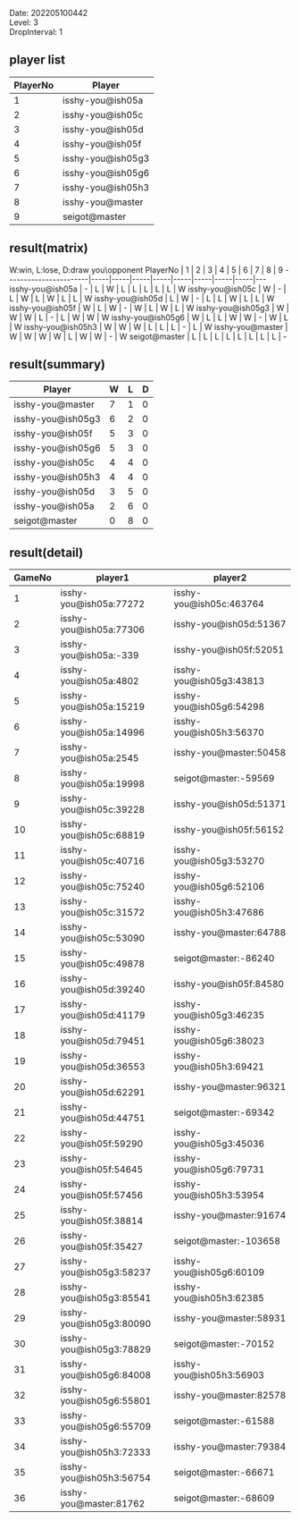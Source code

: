 Date: 202205100442  
Level: 3  
DropInterval: 1  
## player list
PlayerNo  |  Player
----------|-------------------
1         |  isshy-you@ish05a
2         |  isshy-you@ish05c
3         |  isshy-you@ish05d
4         |  isshy-you@ish05f
5         |  isshy-you@ish05g3
6         |  isshy-you@ish05g6
7         |  isshy-you@ish05h3
8         |  isshy-you@master
9         |  seigot@master
## result(matrix)
W:win, L:lose, D:draw
you\opponent PlayerNo  |  1  |  2  |  3  |  4  |  5  |  6  |  7  |  8  |  9
-----------------------|-----|-----|-----|-----|-----|-----|-----|-----|---
isshy-you@ish05a       |  -  |  L  |  W  |  L  |  L  |  L  |  L  |  L  |  W
isshy-you@ish05c       |  W  |  -  |  L  |  W  |  L  |  W  |  L  |  L  |  W
isshy-you@ish05d       |  L  |  W  |  -  |  L  |  L  |  W  |  L  |  L  |  W
isshy-you@ish05f       |  W  |  L  |  W  |  -  |  W  |  L  |  W  |  L  |  W
isshy-you@ish05g3      |  W  |  W  |  W  |  L  |  -  |  L  |  W  |  W  |  W
isshy-you@ish05g6      |  W  |  L  |  L  |  W  |  W  |  -  |  W  |  L  |  W
isshy-you@ish05h3      |  W  |  W  |  W  |  L  |  L  |  L  |  -  |  L  |  W
isshy-you@master       |  W  |  W  |  W  |  W  |  L  |  W  |  W  |  -  |  W
seigot@master          |  L  |  L  |  L  |  L  |  L  |  L  |  L  |  L  |  -
## result(summary)
Player             |  W  |  L  |  D
-------------------|-----|-----|---
isshy-you@master   |  7  |  1  |  0
isshy-you@ish05g3  |  6  |  2  |  0
isshy-you@ish05f   |  5  |  3  |  0
isshy-you@ish05g6  |  5  |  3  |  0
isshy-you@ish05c   |  4  |  4  |  0
isshy-you@ish05h3  |  4  |  4  |  0
isshy-you@ish05d   |  3  |  5  |  0
isshy-you@ish05a   |  2  |  6  |  0
seigot@master      |  0  |  8  |  0
## result(detail)
GameNo  |  player1                  |  player2
--------|---------------------------|-------------------------
1       |  isshy-you@ish05a:77272   |  isshy-you@ish05c:463764
2       |  isshy-you@ish05a:77306   |  isshy-you@ish05d:51367
3       |  isshy-you@ish05a:-339    |  isshy-you@ish05f:52051
4       |  isshy-you@ish05a:4802    |  isshy-you@ish05g3:43813
5       |  isshy-you@ish05a:15219   |  isshy-you@ish05g6:54298
6       |  isshy-you@ish05a:14996   |  isshy-you@ish05h3:56370
7       |  isshy-you@ish05a:2545    |  isshy-you@master:50458
8       |  isshy-you@ish05a:19998   |  seigot@master:-59569
9       |  isshy-you@ish05c:39228   |  isshy-you@ish05d:51371
10      |  isshy-you@ish05c:68819   |  isshy-you@ish05f:56152
11      |  isshy-you@ish05c:40716   |  isshy-you@ish05g3:53270
12      |  isshy-you@ish05c:75240   |  isshy-you@ish05g6:52106
13      |  isshy-you@ish05c:31572   |  isshy-you@ish05h3:47686
14      |  isshy-you@ish05c:53090   |  isshy-you@master:64788
15      |  isshy-you@ish05c:49878   |  seigot@master:-86240
16      |  isshy-you@ish05d:39240   |  isshy-you@ish05f:84580
17      |  isshy-you@ish05d:41179   |  isshy-you@ish05g3:46235
18      |  isshy-you@ish05d:79451   |  isshy-you@ish05g6:38023
19      |  isshy-you@ish05d:36553   |  isshy-you@ish05h3:69421
20      |  isshy-you@ish05d:62291   |  isshy-you@master:96321
21      |  isshy-you@ish05d:44751   |  seigot@master:-69342
22      |  isshy-you@ish05f:59290   |  isshy-you@ish05g3:45036
23      |  isshy-you@ish05f:54645   |  isshy-you@ish05g6:79731
24      |  isshy-you@ish05f:57456   |  isshy-you@ish05h3:53954
25      |  isshy-you@ish05f:38814   |  isshy-you@master:91674
26      |  isshy-you@ish05f:35427   |  seigot@master:-103658
27      |  isshy-you@ish05g3:58237  |  isshy-you@ish05g6:60109
28      |  isshy-you@ish05g3:85541  |  isshy-you@ish05h3:62385
29      |  isshy-you@ish05g3:80090  |  isshy-you@master:58931
30      |  isshy-you@ish05g3:78829  |  seigot@master:-70152
31      |  isshy-you@ish05g6:84008  |  isshy-you@ish05h3:56903
32      |  isshy-you@ish05g6:55801  |  isshy-you@master:82578
33      |  isshy-you@ish05g6:55709  |  seigot@master:-61588
34      |  isshy-you@ish05h3:72333  |  isshy-you@master:79384
35      |  isshy-you@ish05h3:56754  |  seigot@master:-66671
36      |  isshy-you@master:81762   |  seigot@master:-68609
